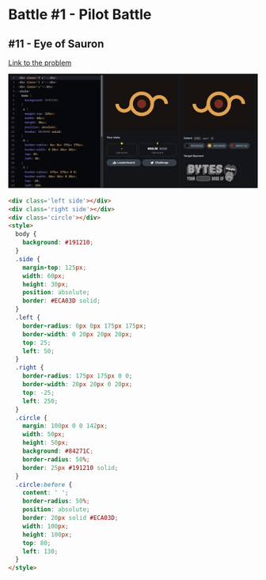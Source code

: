 # Battle #1 - Pilot Battle

## #11 - Eye of Sauron

[Link to the problem](https://cssbattle.dev/play/11)

![result](../../../Images/Battle%201/11-Eye%20of%20Sauron.png)

```html
<div class='left side'></div>
<div class='right side'></div>
<div class='circle'></div>
<style>
  body {
    background: #191210; 
  }
  .side {
    margin-top: 125px;
    width: 60px;
    height: 30px;
    position: absolute;
    border: #ECA03D solid;
  }
  .left {
    border-radius: 0px 0px 175px 175px;
    border-width: 0 20px 20px 20px;
    top: 25;
    left: 50;
  }
  .right {
    border-radius: 175px 175px 0 0;
    border-width: 20px 20px 0 20px;
    top: -25;
    left: 250;
  }
  .circle {
    margin: 100px 0 0 142px;
    width: 50px;
    height: 50px;
    background: #84271C;
    border-radius: 50%;
    border: 25px #191210 solid;
  }
  .circle:before {
    content: ' ';
    border-radius: 50%;
    position: absolute;
    border: 20px solid #ECA03D;
    width: 100px;
    height: 100px;
    top: 80;
    left: 130;
  }
</style>
```